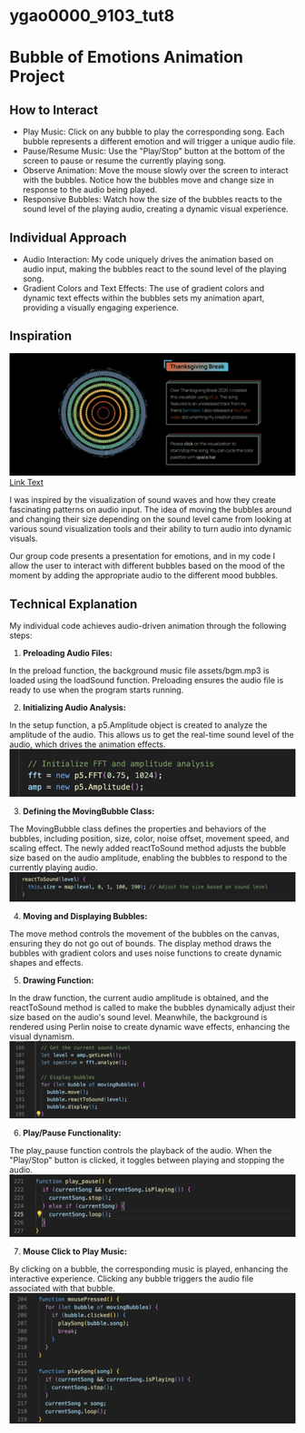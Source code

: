 # ygao0000_9103_tut8
# Bubble of Emotions Animation Project

## How to Interact
- Play Music: Click on any bubble to play the corresponding song. Each bubble represents a different emotion and will trigger a unique audio file.
- Pause/Resume Music: Use the "Play/Stop" button at the bottom of the screen to pause or resume the currently playing song.
- Observe Animation: Move the mouse slowly over the screen to interact with the bubbles. Notice how the bubbles move and change size in response to the audio being played.
- Responsive Bubbles: Watch how the size of the bubbles reacts to the sound level of the playing audio, creating a dynamic visual experience.

## Individual Approach
- Audio Interaction: My code uniquely drives the animation based on audio input, making the bubbles react to the sound level of the playing song.
- Gradient Colors and Text Effects: The use of gradient colors and dynamic text effects within the bubbles sets my animation apart, providing a visually engaging experience.

## Inspiration
![image1](images/image1.png)
[Link Text](https://www.maxemitchell.com/code_art/thanksgiving_break)

I was inspired by the visualization of sound waves and how they create fascinating patterns on audio input. The idea of moving the bubbles around and changing their size depending on the sound level came from looking at various sound visualization tools and their ability to turn audio into dynamic visuals.

Our group code presents a presentation for emotions, and in my code I allow the user to interact with different bubbles based on the mood of the moment by adding the appropriate audio to the different mood bubbles.

## Technical Explanation
My individual code achieves audio-driven animation through the following steps:

1. **Preloading Audio Files:**

In the preload function, the background music file assets/bgm.mp3 is loaded using the loadSound function. Preloading ensures the audio file is ready to use when the program starts running.

2. **Initializing Audio Analysis:**

In the setup function, a p5.Amplitude object is created to analyze the amplitude of the audio. This allows us to get the real-time sound level of the audio, which drives the animation effects.
![1](images/1.png)

3. **Defining the MovingBubble Class:**

The MovingBubble class defines the properties and behaviors of the bubbles, including position, size, color, noise offset, movement speed, and scaling effect.
The newly added reactToSound method adjusts the bubble size based on the audio amplitude, enabling the bubbles to respond to the currently playing audio.
![2](images/2.png)

4. **Moving and Displaying Bubbles:**

The move method controls the movement of the bubbles on the canvas, ensuring they do not go out of bounds.
The display method draws the bubbles with gradient colors and uses noise functions to create dynamic shapes and effects.

5. **Drawing Function:**

In the draw function, the current audio amplitude is obtained, and the reactToSound method is called to make the bubbles dynamically adjust their size based on the audio's sound level.
Meanwhile, the background is rendered using Perlin noise to create dynamic wave effects, enhancing the visual dynamism.
![3](images/3.png)

6. **Play/Pause Functionality:**

The play_pause function controls the playback of the audio. When the "Play/Stop" button is clicked, it toggles between playing and stopping the audio.
![4](images/4.png)

7. **Mouse Click to Play Music:**

By clicking on a bubble, the corresponding music is played, enhancing the interactive experience. Clicking any bubble triggers the audio file associated with that bubble.
![5](images/5.png)